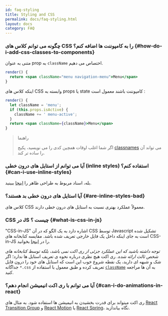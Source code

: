 ```yaml
---
id: faq-styling
title: Styling and CSS
permalink: docs/faq-styling.html
layout: docs
category: FAQ
---
```


### چگونه می توانم کلاس های CSS را به کامپوننت ها اضافه کنم؟ {#how-do-i-add-css-classes-to-components}

متنی به عنوان prop به `className` اختصاص می دهیم.

```jsx
render() {
  return <span className="menu navigation-menu">Menu</span>
}
```

اینکه کلاس های CSS وابسته به props یا state کامپوننت باشند معمول است :

```jsx
render() {
  let className = 'menu';
  if (this.props.isActive) {
    className += ' menu-active';
  }
  return <span className={className}>Menu</span>
}
```

> راهنما
> 
> اگر شما اغلب اوقات همچین کدی را می نویسید، پکیج [classnames](https://www.npmjs.com/package/classnames#usage-with-reactjs) می تواند آن را ساده تر کند.

### آیا می توانم از استایل های درون خطی (inline styles) استفاده کنم؟ {#can-i-use-inline-styles}

بله، اسناد مربوط به طراحی ظاهر را [اینجا](/docs/dom-elements.html#style) ببینید.

### آیا استایل های درون خطی بد هستند؟ {#are-inline-styles-bad}

کلاس های CSS معمولاً عملکرد بهتری نسبت به استایل های درون خطی دارند.

### CSS در JS چیست ؟ {#what-is-css-in-js}

"CSS-in-JS" اشاره دارد به یک الگو که در آن CSS توسط Javascript تشکیل شده است به جای اینکه داخل یک فایل خارجی تعریف شده باشد. مقایسه کتابخانه های CSS-in-JS را در [اینجا](https://github.com/MicheleBertoli/css-in-js) بخوانید.

_توجه داشته باشید که این عملکرد جزئی از ری اکت نمی باشد، بلکه توسط کتابخانه های شخص ثالث ارائه شده._ ری اکت هیچ نظری درباره نحوه ی تعریف استایل ها ندارد؛ اگر شک و شبهه ای دارید، یک نقطه شروع خوب این است که استایل های خود را درون فایل جداگانه `*.css` تعریف کرده و طبق معمول با استفاده از [`className`](/docs/dom-elements.html#classname) به آن ها مراجعه کنید.


### آیا می توانم با ری اکت انیمیشن انجام دهم؟ {#can-i-do-animations-in-react}

ری اکت میتواند برای قدرت بخشیدن به انیمیشن ها استفاده شود. به مثال های [React Transition Group](https://reactcommunity.org/react-transition-group/) و [React Motion](https://github.com/chenglou/react-motion) یا [React Spring](https://github.com/react-spring/react-spring)، نگاه بیاندازید.
